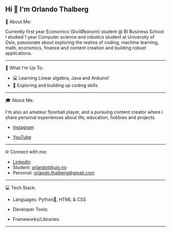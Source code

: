 Hi 👋 I'm Orlando Thalberg
---------------------------------------------------------------------------------------------------------------------------------------------------------------------------------------------------------
💫 About Me:

Currently first year Economics (SivilØkonom) student @ BI Business School
I studied 1 year Computer science and robotics student at University of Oslo, passionate about exploring the realms of coding, machine learning, math, economics, finance and  content creation and building robust applications.

---------------------------------------------------------------------------------------------------------------------------------------------------------------------------------------------------------
🚀 What I'm Up To:

* 💻 Learning Linear algebra, Java and Arduino!
* 🤖 Exploring and building up coding skills
---------------------------------------------------------------------------------------------------------------------------------------------------------------------------------------------------------
🎓 About Me:

I'm also an amateur floorball player, and a pursuing content creator where i share personal experiences about life, education, hobbies and projects.

* [Instagram](https://www.instagram.com/orlando.thalberg/)

* [YouTube](https://www.youtube.com/@orlandot6)

---------------------------------------------------------------------------------------------------------------------------------------------------------------------------------------------------------

🌐 Connect with me:

* [LinkedIn](https://www.linkedin.com/in/orlando-thalberg-5a730125a/fff)
* Student: orlandot@uio.no
* Personal: orlando.thalberg@gmail.com

---------------------------------------------------------------------------------------------------------------------------------------------------------------------------------------------------------
💻 Tech Stack:

* Languages: Python🐍, HTML & CSS

* Developer Tools:

* Frameworks/Libraries:

---------------------------------------------------------------------------------------------------------------------------------------------------------------------------------------------------------


